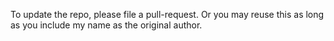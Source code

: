 To update the repo, please file a pull-request. Or you may reuse this as long as you include my name as the original author.
